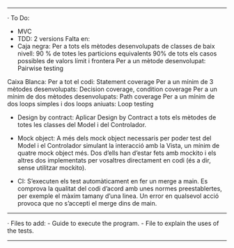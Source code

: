 ﻿----------------------------------------------------------------------------------------------------------------------------------------------------------------------------------------------
· To Do: 

- MVC
- TDD: 2 versions
	Falta en: 
- Caja negra: Per a tots els mètodes desenvolupats de classes de baix nivell:
	90 % de totes les particions equivalents
	90% de tots els casos possibles de valors límit i frontera
   Per a un mètode desenvolupat:
	Pairwise testing

Caixa Blanca:
   Per a tot el codi:
 	Statement coverage
   Per a un mínim de 3 mètodes desenvolupats:
 	Decision coverage, condition coverage
   Per a un mínim de dos mètodes desenvolupats:
	Path coverage
   Per a un mínim de dos loops simples i dos loops aniuats:
 	Loop testing

- Design by contract:
 Aplicar Design by Contract a tots els mètodes de totes les classes del Model i del Controlador.

- Mock object:
	A més dels mock object necessaris per poder test del Model i el Controlador simulant la interacció amb la Vista, un mínim de quatre mock object més. Dos d’ells han d’estar fets amb 	mockito i els altres dos implementats per vosaltres directament en codi (és a dir, sense utilitzar mockito).

- CI:
 S’executen els test automàticament en fer un merge a main.
 Es comprova la qualitat del codi d’acord amb unes normes preestablertes, per exemple el màxim tamany d’una linea.
 Un error en qualsevol acció provoca que no s’accepti el merge dins de main. 


----------------------------------------------------------------------------------------------------------------------------------------------------------------------------------------------
· Files to add:
	- Guide to execute the program.
	- File to explain the uses of the tests.

----------------------------------------------------------------------------------------------------------------------------------------------------------------------------------------------

